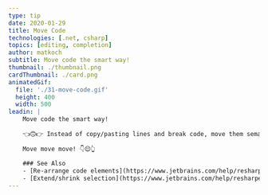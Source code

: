 ```yaml
---
type: tip
date: 2020-01-29
title: Move Code
technologies: [.net, csharp]
topics: [editing, completion]
author: matkoch
subtitle: Move code the smart way!
thumbnail: ./thumbnail.png
cardThumbnail: ./card.png
animatedGif:
  file: './31-move-code.gif'
  height: 400
  width: 500
leadin: |
    Move code the smart way!
    
    👈🙃👉 Instead of copy/pasting lines and break code, move them semantically. Re-arrange members, re-order parameter lists, expand and shrink block statements.
    
    Move move move! 👇😌👆
 
    ### See Also
    - [Re-arrange code elements](https://www.jetbrains.com/help/resharper/Coding_Assistance__Moving_Code_Elements.html)
    - [Extend/shrink selection](https://www.jetbrains.com/help/resharper/Coding_Assistance__Extend_Shrink_Selection.html)
---
```

